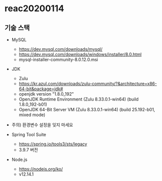 # reac20200114

## 기술 스택

- MySQL 
  - https://dev.mysql.com/downloads/mysql/
  - https://dev.mysql.com/downloads/windows/installer/8.0.html
  - mysql-installer-community-8.0.12.0.msi

- JDK
  - Zulu
  - https://kr.azul.com/downloads/zulu-community/?&architecture=x86-64-bit&package=jdk#
  - openjdk version "1.8.0_192"
  - OpenJDK Runtime Environment (Zulu 8.33.0.1-win64) (build 1.8.0_192-b01)
  - OpenJDK 64-Bit Server VM (Zulu 8.33.0.1-win64) (build 25.192-b01, mixed mode)

- 주의) 환경변수 설정을 잊지 마세요

- Spring Tool Suite
  - https://spring.io/tools3/sts/legacy
  - 3.9.7 버전

- Node.js
  - https://nodejs.org/ko/
  - v12.14.1

